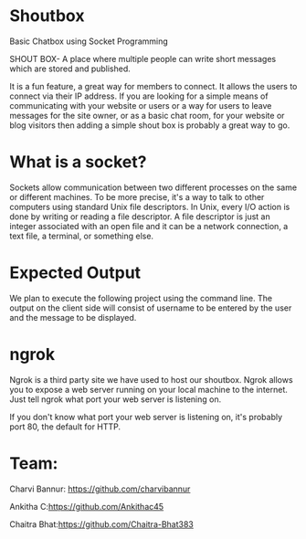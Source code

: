 # Shoutbox
 Basic Chatbox using Socket Programming
 
SHOUT BOX- A place where multiple people can write short messages which are stored and published.

It is a fun feature, a great way for members to connect. It allows the users to connect via their IP address. If you are looking for a simple means of communicating with your website or users or a way for users to leave messages for the site owner, or as a basic chat room, for your website or blog visitors then adding a simple shout box is probably a great way to go.

# What is a socket?
Sockets allow communication between two different processes on the same or different machines. To be more precise, it's a way to talk to other computers using standard Unix file descriptors. In Unix, every I/O action is done by writing or reading a file descriptor. A file descriptor is just an integer associated with an open file and it can be a network connection, a text file, a terminal, or something else.

# Expected Output
We plan to execute the following project using the command line. The output on the client side will consist of username to be entered by the user and the message to be displayed.

# ngrok

Ngrok is a third party site we have used to host our shoutbox. Ngrok allows you to expose a web server running on your local machine to the internet. Just tell ngrok what port your web server is listening on.

If you don't know what port your web server is listening on, it's probably port 80, the default for HTTP.

# Team:
Charvi Bannur: https://github.com/charvibannur

Ankitha C:https://github.com/Ankithac45

Chaitra Bhat:https://github.com/Chaitra-Bhat383
